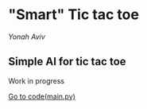 # "Smart" Tic tac toe

*Yonah Aviv*

## Simple AI for tic tac toe


Work in progress

[Go to code(main.py)](main.py)

